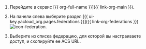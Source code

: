 1. Перейдите в сервис [{{ org-full-name }}]({{ link-org-main }}).

1. На панели слева выберите раздел [{{ ui-key.yacloud_org.pages.federations }}]({{ link-org-federations }}) ![icon-federation](../../_assets/console-icons/vector-square.svg).

1. Выберите из списка федерацию, для которой вы настраиваете доступ, и скопируйте ее ACS URL.